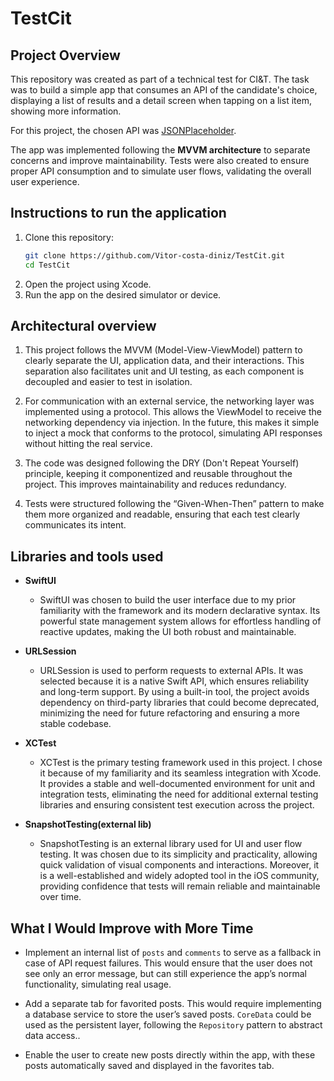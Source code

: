 # TestCit
## Project Overview
This repository was created as part of a technical test for CI&T. The task was to build a simple app that consumes an API of the candidate's choice, displaying a list of results and a detail screen when tapping on a list item, showing more information.  

For this project, the chosen API was [JSONPlaceholder](https://jsonplaceholder.typicode.com).  

The app was implemented following the **MVVM architecture** to separate concerns and improve maintainability. Tests were also created to ensure proper API consumption and to simulate user flows, validating the overall user experience.

## Instructions to run the application

1. Clone this repository:  
   ```bash
   git clone https://github.com/Vitor-costa-diniz/TestCit.git
   cd TestCit

2. Open the project using Xcode.
3. Run the app on the desired simulator or device.

## Architectural overview
1. This project follows the MVVM (Model-View-ViewModel) pattern to clearly separate the UI, application data, and their interactions. This separation also facilitates unit and UI testing, as each component is decoupled and easier to test in isolation.

2. For communication with an external service, the networking layer was implemented using a protocol. This allows the ViewModel to receive the networking dependency via injection. In the future, this makes it simple to inject a mock that conforms to the protocol, simulating API responses without hitting the real service.

3. The code was designed following the DRY (Don't Repeat Yourself) principle, keeping it componentized and reusable throughout the project. This improves maintainability and reduces redundancy.

4. Tests were structured following the “Given-When-Then” pattern to make them more organized and readable, ensuring that each test clearly communicates its intent.


## Libraries and tools used
* **SwiftUI**
    * SwiftUI was chosen to build the user interface due to my prior familiarity with the framework and its modern declarative syntax. Its powerful state management system allows for effortless handling of reactive updates, making the UI both robust and maintainable.

* **URLSession**
    * URLSession is used to perform requests to external APIs. It was selected because it is a native Swift API, which ensures reliability and long-term support. By using a built-in tool, the project avoids dependency on third-party libraries that could become deprecated, minimizing the need for future refactoring and ensuring a more stable codebase.

* **XCTest**
    * XCTest is the primary testing framework used in this project. I chose it because of my familiarity and its seamless integration with Xcode. It provides a stable and well-documented environment for unit and integration tests, eliminating the need for additional external testing libraries and ensuring consistent test execution across the project.

* **SnapshotTesting(external lib)**
    * SnapshotTesting is an external library used for UI and user flow testing. It was chosen due to its simplicity and practicality, allowing quick validation of visual components and interactions. Moreover, it is a well-established and widely adopted tool in the iOS community, providing confidence that tests will remain reliable and maintainable over time.


## What I Would Improve with More Time
* Implement an internal list of `posts` and `comments` to serve as a fallback in case of API request failures. This would ensure that the user does not see only an error message, but can still experience the app’s normal functionality, simulating real usage.

* Add a separate tab for favorited posts. This would require implementing a database service to store the user’s saved posts. `CoreData` could be used as the persistent layer, following the `Repository` pattern to abstract data access..

* Enable the user to create new posts directly within the app, with these posts automatically saved and displayed in the favorites tab.